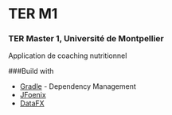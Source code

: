 # TER M1
### TER Master 1, Université de Montpellier
Application de coaching nutritionnel

###Build with
* [Gradle](https://gradle.org/) - Dependency Management
* [JFoenix](https://github.com/jfoenixadmin/JFoenix)
* [DataFX](https://bitbucket.org/datafx/datafx)